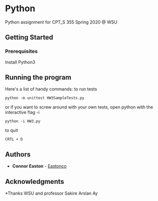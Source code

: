 # Python

Python assignment for CPT_S 355 Spring 2020 @ WSU

## Getting Started

### Prerequisites

Install Python3

## Running the program 
Here's a list of handy commands: to run tests

```
python -m unittest HW3SampleTests.py
```
or if you want to screw around with your own tests, open python with the interactive flag -i

```
python -i HW3.py
```
to quit 
```
CRTL + D
```

## Authors

* **Connor Easton**  - [Eastonco](https://github.com/Eastonco)


## Acknowledgments

*Thanks WSU and professor Sakire Arslan Ay
